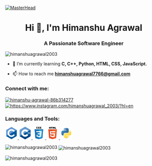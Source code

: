 [![MasterHead](https://www.bing.com/th/id/OGC.fa7b4bdc3b2f73e749e5c2c646d4ae13?pid=1.7&rurl=https%3a%2f%2fraw.githubusercontent.com%2fPolarBearGG%2fPolarBearGG%2fmaster%2fweb-developer.gif&ehk=VsZTI0BqZiQ8UGBBY9J%2bON37hzRbe%2fkCOxesD72JJ3U%3d)](https://rishavchanda.io)
<h1 align="center">Hi 👋, I'm Himanshu Agrawal</h1>
<h3 align="center">A Passionate Software Engineer</h3>


<p align="left"> <img src="https://komarev.com/ghpvc/?username=himanshuagrawal2003&label=Profile%20views&color=0e75b6&style=flat" alt="himanshuagrawal2003" /> </p>

- 🌱 I’m currently learning **C, C++, Python, HTML, CSS, JavaScript.**

- 📫 How to reach me **himanshuagrawal7766@gmail.com**

<h3 align="left">Connect with me:</h3>
<p align="left">
<a href="https://linkedin.com/in/himanshu-agrawal-86b314277" target="blank"><img align="center" src="https://raw.githubusercontent.com/rahuldkjain/github-profile-readme-generator/master/src/images/icons/Social/linked-in-alt.svg" alt="himanshu-agrawal-86b314277" height="30" width="40" /></a>
<a href="https://instagram.com/https://www.instagram.com/himanshuagrawal_2003" target="blank"><img align="center" src="https://raw.githubusercontent.com/rahuldkjain/github-profile-readme-generator/master/src/images/icons/Social/instagram.svg" alt="https://www.instagram.com/himanshuagrawal_2003/?hl=en" height="30" width="40" /></a>
</p>

<h3 align="left">Languages and Tools:</h3>
<p align="left"> <a href="https://www.cprogramming.com/" target="_blank" rel="noreferrer"> <img src="https://raw.githubusercontent.com/devicons/devicon/master/icons/c/c-original.svg" alt="c" width="40" height="40"/> </a> <a href="https://www.w3schools.com/cpp/" target="_blank" rel="noreferrer"> <img src="https://raw.githubusercontent.com/devicons/devicon/master/icons/cplusplus/cplusplus-original.svg" alt="cplusplus" width="40" height="40"/> </a> <a href="https://www.w3schools.com/css/" target="_blank" rel="noreferrer"> <img src="https://raw.githubusercontent.com/devicons/devicon/master/icons/css3/css3-original-wordmark.svg" alt="css3" width="40" height="40"/> </a> <a href="https://www.w3.org/html/" target="_blank" rel="noreferrer"> <img src="https://raw.githubusercontent.com/devicons/devicon/master/icons/html5/html5-original-wordmark.svg" alt="html5" width="40" height="40"/> </a> <a href="https://www.python.org" target="_blank" rel="noreferrer"> <img src="https://raw.githubusercontent.com/devicons/devicon/master/icons/python/python-original.svg" alt="python" width="40" height="40"/> </a> </p>

<p><img align="left" src="https://github-readme-stats.vercel.app/api/top-langs?username=himanshuagrawal2003&show_icons=true&locale=en&layout=compact" alt="himanshuagrawal2003" /></p>

<p>&nbsp;<img align="center" src="https://github-readme-stats.vercel.app/api?username=himanshuagrawal2003&show_icons=true&locale=en" alt="himanshuagrawal2003" /></p>

<p><img align="center" src="https://github-readme-streak-stats.herokuapp.com/?user=himanshuagrawal2003&" alt="himanshuagrawal2003" /></p>
